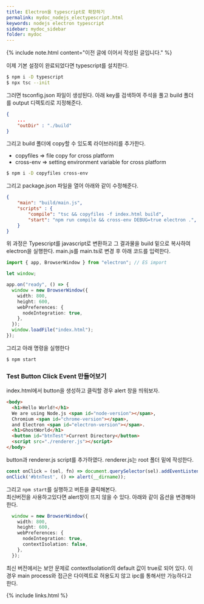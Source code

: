```yaml
---
title: Electron을 typescript로 확장하기
permalink: mydoc_nodejs_electypescript.html
keywords: nodejs electron typescript
sidebar: mydoc_sidebar
folder: mydoc
---
```


{% include note.html content="이전 글에 이어서 작성된 글입니다." %}

이제 기본 설정이 완료되었다면 typescript를 설치한다.
```bash
$ npm i -D typescript
$ npx tsc --init
```
그러면 tsconfig.json 파일이 생성된다. 아래 key를 검색하여 주석을 풀고 build 폴더를 output 디렉토리로 지정해준다.  
```json
{
	...
	"outDir" : "./build"
}
```
그리고 build 폴더에 copy할 수 있도록 라이브러리를 추가한다.  
- copyfiles => file copy for cross platform
- cross-env => setting environment variable for cross platform
```bash
$ npm i -D copyfiles cross-env
```
그리고 package.json 파일을 열어 아래와 같이 수정해준다.
```json
{
	"main": "build/main.js",
	"scripts" : {
    	"compile": "tsc && copyfiles -f index.html build",
		"start": "npm run compile && cross-env DEBUG=true electron .",
	}	
}
```
위 과정은 Typescript를 javascript로 변환하고 그 결과물을 build 밑으로 복사하여 electron을 실행한다. 
main.js를 main.ts로 변경 후 아래 코드를 입력한다.
```ts
import { app, BrowserWindow } from "electron"; // ES import 

let window;

app.on("ready", () => {
  window = new BrowserWindow({
    width: 800,
    height: 600,
    webPreferences: {
      nodeIntegration: true,
    },
  });
  window.loadFile("index.html");
});
```
그리고 아래 명령을 실행한다
```bash
$ npm start
```

### Test Button Click Event 만들어보기 
index.html에서 button을 생성하고 클릭할 경우 alert 창을 띄워보자.  
```html
<body>
  <h1>Hello World!</h1>
  We are using Node.js <span id="node-version"></span>,
  Chromium <span id="chrome-version"></span>,
  and Electron <span id="electron-version"></span>.
  <h1>GhostWorld</h1>
  <button id="btnTest">Current Directory</button>
  <script src="./renderer.js"></script>
</body>
```
button과 renderer.js script를 추가하였다. renderer.js는 root 폴더 밑에 작성한다.
```js
const onClick = (sel, fn) => document.querySelector(sel).addEventListener('click', fn);
onClick('#btnTest', () => alert(__dirname));
```
그리고 `npm start`를 실행하고 버튼을 클릭해본다.  
최신버전을 사용하고있다면 alert창이 뜨지 않을 수 있다. 아래와 같이 옵션을 변경해야한다.
```ts
  window = new BrowserWindow({
    width: 800,
    height: 600,
    webPreferences: {
      nodeIntegration: true,
      contextIsolation: false,
    },
  });
```
최신 버전에서는 보안 문제로 contextIsolation의 default 값이 true로 되어 있다. 이 경우 main process와 접근은 다이렉트로 허용도지 않고 ipc를 통해서만 가능하다고 한다.

{% include links.html %}